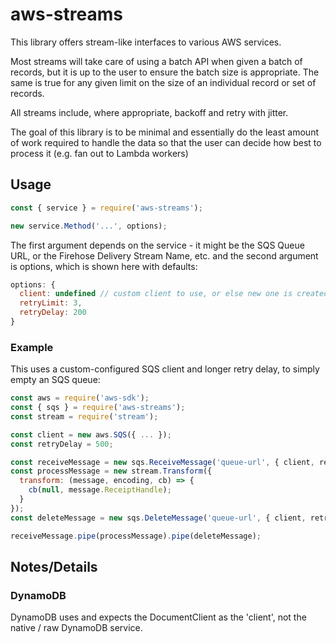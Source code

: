 # aws-streams

This library offers stream-like interfaces to various AWS services.

Most streams will take care of using a batch API when given a batch of records, but it is up to the user to ensure the batch size is appropriate. The same is true for any given limit on the size of an individual record or set of records.

All streams include, where appropriate, backoff and retry with jitter.

The goal of this library is to be minimal and essentially do the least amount of work required to handle the data so that the user can decide how best to process it (e.g. fan out to Lambda workers)

## Usage

```js
const { service } = require('aws-streams');

new service.Method('...', options);
```

The first argument depends on the service - it might be the SQS Queue URL, or the Firehose Delivery Stream Name, etc. and the second argument is options, which is shown here with defaults:

```js
options: {
  client: undefined // custom client to use, or else new one is created from aws-sdk,
  retryLimit: 3,
  retryDelay: 200
}
```

### Example

This uses a custom-configured SQS client and longer retry delay, to simply empty an SQS queue:

```js
const aws = require('aws-sdk');
const { sqs } = require('aws-streams');
const stream = require('stream');

const client = new aws.SQS({ ... });
const retryDelay = 500;

const receiveMessage = new sqs.ReceiveMessage('queue-url', { client, retryDelay })
const processMessage = new stream.Transform({
  transform: (message, encoding, cb) => {
    cb(null, message.ReceiptHandle);
  }
});
const deleteMessage = new sqs.DeleteMessage('queue-url', { client, retryDelay });

receiveMessage.pipe(processMessage).pipe(deleteMessage);
```

## Notes/Details

### DynamoDB

DynamoDB uses and expects the DocumentClient as the 'client', not the native / raw DynamoDB service.
